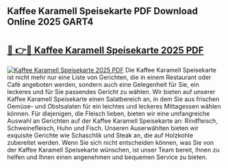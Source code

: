 ## Kaffee Karamell Speisekarte PDF Download Online 2025 GART4

# <h2><a href="http://gcc77g1.nevu.top/?p=Kaffee+Karamell+Speisekarte">🔗 👉🔴 Kaffee Karamell Speisekarte 2025 PDF</a></h2>

[![Kaffee Karamell Speisekarte 2025 PDF](https://i.imgur.com/dBaPXMq.png)](http://gcc77g1.nevu.top/?p=Kaffee+Karamell+Speisekarte)
Die Kaffee Karamell Speisekarte ist nicht mehr nur eine Liste von Gerichten, die in einem Restaurant oder Café angeboten werden, sondern auch eine Gelegenheit für Sie, ein leckeres und für Sie passendes Gericht zu wählen. Wir bieten auf unserer Kaffee Karamell Speisekarte einen Salatbereich an, in dem Sie aus frischen Gemüse- und Obstsalaten für ein leichtes und leckeres Mittagessen wählen können. Für diejenigen, die Fleisch lieben, bieten wir eine umfangreiche Auswahl an Gerichten auf der Kaffee Karamell Speisekarte an: Rindfleisch, Schweinefleisch, Huhn und Fisch. Unseren Auserwählten bieten wir exquisite Gerichte wie Schaschlik und Steak an, die auf Holzkohle zubereitet werden. Wenn Sie sich nicht entscheiden können, was Sie von der Kaffee Karamell Speisekarte wünschen, ist unser Team bereit, Ihnen zu helfen und Ihnen einen angenehmen und bequemen Service zu bieten.
